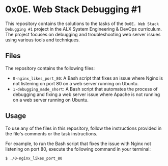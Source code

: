 # 0x0E. Web Stack Debugging #1

This repository contains the solutions to the tasks of the `0x0E. Web Stack Debugging #1` project in the ALX System Engineering & DevOps curriculum. The project focuses on debugging and troubleshooting web server issues using various tools and techniques.

## Files

The repository contains the following files:

* `0-nginx_likes_port_80`: A Bash script that fixes an issue where Nginx is not listening on port 80 on a web server running on Ubuntu.
* `1-debugging_made_short`: A Bash script that automates the process of debugging and fixing a web server issue where Apache is not running on a web server running on Ubuntu.

## Usage

To use any of the files in this repository, follow the instructions provided in the file's comments or the task instructions.

For example, to run the Bash script that fixes the issue with Nginx not listening on port 80, execute the following command in your terminal:

```bash
$ ./0-nginx_likes_port_80
```

